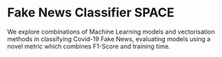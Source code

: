 # Fake News Classifier SPACE
We explore combinations of Machine Learning models and vectorisation methods in classifying Covid-19 Fake News, evaluating models using a novel metric which combines F1-Score and training time.
